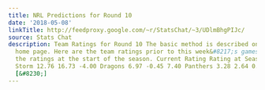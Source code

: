 ```yaml
---
title: NRL Predictions for Round 10
date: '2018-05-08'
linkTitle: http://feedproxy.google.com/~r/StatsChat/~3/UDlmBhgPIJc/
source: Stats Chat
description: Team Ratings for Round 10 The basic method is described on my Department
  home page. Here are the team ratings prior to this week&#8217;s games, along with
  the ratings at the start of the season. Current Rating Rating at Season Start Difference
  Storm 12.76 16.73 -4.00 Dragons 6.97 -0.45 7.40 Panthers 3.28 2.64 0.60 Rabbitohs
  [&#8230;]
---
```

